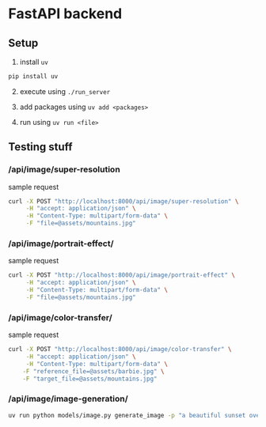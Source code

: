 # FastAPI backend
## Setup
1. install `uv`
```bash
pip install uv
```

2. execute using `./run_server`

3. add packages using `uv add <packages>`

4. run using `uv run <file>`


## Testing stuff
### /api/image/super-resolution
sample request
```bash
curl -X POST "http://localhost:8000/api/image/super-resolution" \
     -H "accept: application/json" \
     -H "Content-Type: multipart/form-data" \
     -F "file=@assets/mountains.jpg"
```
### /api/image/portrait-effect/
sample request
```bash
curl -X POST "http://localhost:8000/api/image/portrait-effect" \
     -H "accept: application/json" \
     -H "Content-Type: multipart/form-data" \
     -F "file=@assets/mountains.jpg"
```
### /api/image/color-transfer/
sample request
```bash
curl -X POST "http://localhost:8000/api/image/color-transfer" \
     -H "accept: application/json" \
     -H "Content-Type: multipart/form-data" \
    -F "reference_file=@assets/barbie.jpg" \
    -F "target_file=@assets/mountains.jpg"
```

### /api/image/image-generation/
```bash
uv run python models/image.py generate_image -p "a beautiful sunset over mountains" -o test_generation.png --steps 20
```